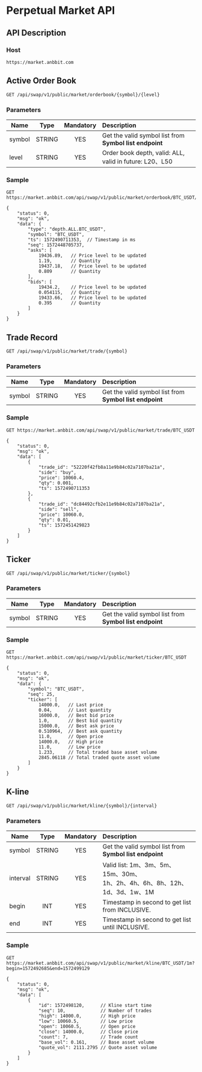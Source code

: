 # Perpetual Market API

## API Description

### Host

    https://market.anbbit.com

## Active Order Book

    GET /api/swap/v1/public/market/orderbook/{symbol}/{level}

### Parameters

| Name | Type | Mandatory | Description |
| --- | :---: | :---: | :--- |
| symbol | STRING | YES | Get the valid symbol list from **Symbol list endpoint** |
| level | STRING | YES | Order book depth, valid: ALL, valid in future: L20、L50 |

### Sample

    GET https://market.anbbit.com/api/swap/v1/public/market/orderbook/BTC_USDT/ALL

```
{
    "status": 0,
    "msg": "ok",
    "data": {
        "type": "depth.ALL.BTC_USDT",
        "symbol": "BTC_USDT",
        "ts": 1572490711353,  // Timestamp in ms
        "seq": 1572448705737,
        "asks": [
            19436.89,   // Price level to be updated
            1.19,       // Quantity
            19437.18,   // Price level to be updated
            0.809       // Quantity
        ],
        "bids": [
            19434.2,    // Price level to be updated
            0.054115,   // Quantity
            19433.66,   // Price level to be updated
            0.395       // Quantity
        ]
    }
}
```

## Trade Record

    GET /api/swap/v1/public/market/trade/{symbol}

### Parameters

| Name | Type | Mandatory | Description |
| --- | :---: | :---: | :--- |
| symbol | STRING | YES | Get the valid symbol list from **Symbol list endpoint** |

### Sample

    GET https://market.anbbit.com/api/swap/v1/public/market/trade/BTC_USDT

```
{
    "status": 0,
    "msg": "ok",
    "data": [
        {
            "trade_id": "52220f42fb8a11e9b84c02a7107ba21a",
            "side": "buy",
            "price": 10060.4,
            "qty": 0.001,
            "ts": 1572490711353
        },
        {
            "trade_id": "dc84492cfb2e11e9b84c02a7107ba21a",
            "side": "sell",
            "price": 10060.0,
            "qty": 0.01,
            "ts": 1572451429823
        }
    ]
}
```

## Ticker

    GET /api/swap/v1/public/market/ticker/{symbol}

### Parameters

| Name | Type | Mandatory | Description |
| --- | :---: | :---: | :--- |
| symbol | STRING | YES | Get the valid symbol list from **Symbol list endpoint** |

### Sample

    GET https://market.anbbit.com/api/swap/v1/public/market/ticker/BTC_USDT

```
{
    "status": 0,
    "msg": "ok",
    "data": {
        "symbol": "BTC_USDT",
        "seq": 25,
        "ticker": [
            14000.0,   // Last price
            0.04,      // Last quantity
            16000.0,   // Best bid price
            1.0,       // Best bid quantity
            15000.0,   // Best ask price
            0.510964,  // Best ask quantity
            11.0,      // Open price
            14000.0,   // High price
            11.0,      // Low price
            1.233,     // Total traded base asset volume
            2845.06118 // Total traded quote asset volume
        ]
    }
}
```

## K-line

    GET /api/swap/v1/public/market/kline/{symbol}/{interval}

### Parameters

| Name | Type | Mandatory | Description |
| --- | :---: | :---: | :--- |
| symbol | STRING | YES | Get the valid symbol list from **Symbol list endpoint** |
| interval | STRING | YES | Valid list: 1m、3m、5m、15m、30m、<br>1h、2h、4h、6h、8h、12h、1d、3d、1w、1M |
| begin | INT | YES | Timestamp in second to get list from INCLUSIVE. |
| end | INT | YES | Timestamp in second to get list until INCLUSIVE. |

### Sample

    GET https://market.anbbit.com/api/swap/v1/public/market/kline/BTC_USDT/1m?begin=1572492685&end=1572499129

```
{
    "status": 0,
    "msg": "ok",
    "data": [
        {
            "id": 1572498120,      // Kline start time
            "seq": 10,             // Number of trades
            "high": 14000.0,       // High price
            "low": 10060.5,        // Low price
            "open": 10060.5,       // Open price
            "close": 14000.0,      // Close price
            "count": 7,            // Trade count
            "base_vol": 0.161,     // Base asset volume
            "quote_vol": 2111.2795 // Quote asset volume
        }
    ]
}
```
